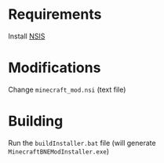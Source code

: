 # Requirements
Install [NSIS](https://nsis.sourceforge.io/Main_Page)

# Modifications
Change `minecraft_mod.nsi` (text file)

# Building
Run the `buildInstaller.bat` file (will generate `MinecraftBNEModInstaller.exe`)